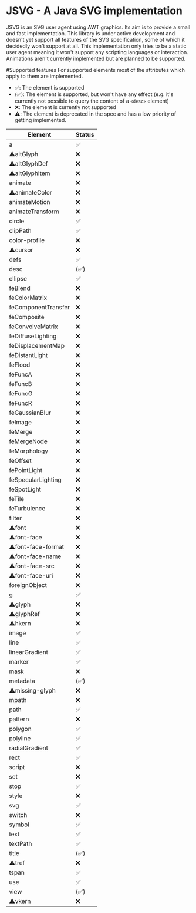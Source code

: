 # JSVG - A Java SVG implementation
JSVG is an SVG user agent using AWT graphics. Its aim is to provide a small and fast implementation.
This library is under active development and doesn't yet support all features of the SVG specification, some of which
it decidedly won't support at all. This implementation only tries to be a static user agent meaning it won't support any
scripting languages or interaction. Animations aren't currently implemented but are planned to be supported.


#Supported features
For supported elements most of the attributes which apply to them are implemented.

- :white_check_mark:: The element is supported
- (:white_check_mark:): The element is supported, but won't have any effect (e.g. it's currently not possible to query the content of a `<desc>` element)
- :x:: The element is currently not supported
- :warning:: The element is deprecated in the spec and has a low priority of getting implemented.

|Element|Status|
|-------|------|
|a|:white_check_mark:|
|:warning:altGlyph|:x:|
|:warning:altGlyphDef|:x:|
|:warning:altGlyphItem|:x:|
|animate|:x:|
|:warning:animateColor|:x:|
|animateMotion|:x:|
|animateTransform|:x:|
|circle|:white_check_mark:|
|clipPath|:white_check_mark:|
|color-profile|:x:|
|:warning:cursor|:x:|
|defs|:white_check_mark:|
|desc|(:white_check_mark:)|
|ellipse|:white_check_mark:|
|feBlend|:x:|
|feColorMatrix|:x:|
|feComponentTransfer|:x:|
|feComposite|:x:|
|feConvolveMatrix|:x:|
|feDiffuseLighting|:x:|
|feDisplacementMap|:x:|
|feDistantLight|:x:|
|feFlood|:x:|
|feFuncA|:x:|
|feFuncB|:x:|
|feFuncG|:x:|
|feFuncR|:x:|
|feGaussianBlur|:x:|
|feImage|:x:|
|feMerge|:x:|
|feMergeNode|:x:|
|feMorphology|:x:|
|feOffset|:x:|
|fePointLight|:x:|
|feSpecularLighting|:x:|
|feSpotLight|:x:|
|feTile|:x:|
|feTurbulence|:x:|
|filter|:x:|
|:warning:font|:x:|
|:warning:font-face|:x:|
|:warning:font-face-format|:x:|
|:warning:font-face-name|:x:|
|:warning:font-face-src|:x:|
|:warning:font-face-uri|:x:|
|foreignObject|:x:|
|g|:white_check_mark:|
|:warning:glyph|:x:|
|:warning:glyphRef|:x:|
|:warning:hkern|:x:|
|image|:white_check_mark:|
|line|:white_check_mark:|
|linearGradient|:white_check_mark:|
|marker|:white_check_mark:|
|mask|:x:|
|metadata|(:white_check_mark:)|
|:warning:missing-glyph|:x:|
|mpath|:x:|
|path|:white_check_mark:|
|pattern|:x:|
|polygon|:white_check_mark:|
|polyline|:white_check_mark:|
|radialGradient|:white_check_mark:|
|rect|:white_check_mark:|
|script|:x:|
|set|:x:|
|stop|:white_check_mark:|
|style|:x:|
|svg|:white_check_mark:|
|switch|:x:|
|symbol|:white_check_mark:|
|text|:white_check_mark:|
|textPath|:white_check_mark:|
|title|(:white_check_mark:)
|:warning:tref|:x:|
|tspan|:white_check_mark:|
|use|:white_check_mark:|
|view|(:white_check_mark:)|
|:warning:vkern|:x:|
